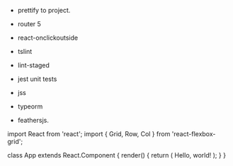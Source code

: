 - prettify to project. 
- router 5

- react-onclickoutside
- tslint 
- lint-staged
- jest unit tests
- jss
- typeorm
- feathersjs. 

import React from 'react';
import { Grid, Row, Col } from 'react-flexbox-grid';

class App extends React.Component {
  render() {
    return (
      <Grid fluid>
        <Row>
          <Col xs={6} md={3}>
            Hello, world!
          </Col>
        </Row>
      </Grid>
    );
  }
}
